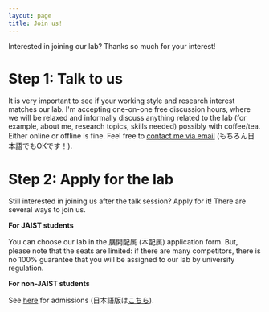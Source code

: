 ```yaml
---
layout: page
title: Join us!
---
```


Interested in joining our lab? Thanks so much for your interest!


# Step 1: Talk to us

It is very important to see if your working style and research interest matches our lab.
I'm accepting one-on-one free discussion hours, where we will be relaxed and informally discuss anything related to the lab (for example, about me, research topics, skills needed) possibly with coffee/tea.
Either online or offline is fine.
Feel free to [contact me via email](https://rebelsnlu-jaist.github.io/contact.html) (もちろん日本語でもOKです！).


# Step 2: Apply for the lab

Still interested in joining us after the talk session? Apply for it! There are several ways to join us.


**For JAIST students**

You can choose our lab in the 展開配属 (本配属) application form.
But, please note that the seats are limited: if there are many competitors, there is no 100% guarantee that you will be assigned to our lab by university regulation.

**For non-JAIST students**

See [here](https://www.jaist.ac.jp/english/admissions/) for admissions (日本語版は[こちら](https://www.jaist.ac.jp/education/procedures/)).

